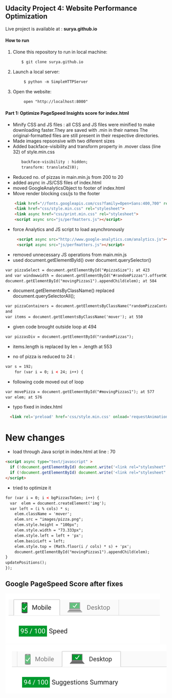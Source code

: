 ## Udacity Project 4: Website Performance Optimization

Live project is available at : **surya.github.io**

#### How to run

1. Clone this repository to run in local machine:
```html
       $ git clone surya.github.io
```
2. Launch a local server:
```html
        $ python -m SimpleHTTPServer
```
3. Open the website:
```html
        open "http://localhost:8000"
```

#### Part 1: Optimize PageSpeed Insights score for index.html
* Minify CSS and JS files : all CSS and JS files were minified to make downloading faster.They are saved with .min in their names The original-formatted files are still present in their respective directories.
* Made images repsonsive with two diferent sizes
* Added backface-visibility and transform property in .mover class (line 32) of style.min.css
```html
       backface-visibility : hidden;
       transform: translateZ(0);
```
* Reduced no. of pizzas in main.min.js from 200 to 20
* added async in JS/CSS files of index.html
* moved GoogleAnalyticsObject to footer of index.html
* Move render blocking css/js to the footer
```html
    <link href="//fonts.googleapis.com/css?family=Open+Sans:400,700" rel="stylesheet">
    <link href="css/style.min.css" rel="stylesheet">
    <link async href="css/print.min.css" rel="stylesheet">
    <script async src="js/perfmatters.js"></script>
```
* force Analytics and JS script to load asynchronously
```html
     <script async src="http://www.google-analytics.com/analytics.js"></script>
     <script async src="js/perfmatters.js"></script>

```
* removed unnecessary JS operations from main.min.js
* used document.getElementById() over document.querySelector()
```html
var pizzaSelect = document.getElementById("#pizzaSize"); at 423
and var windowwidth = document.getElementById("#randomPizzas").offsetWidth; at 444
document.getElementById("movingPizzas1").appendChild(elem); at 584
```
* document.getElementsByClassName() replaced document.querySelectorAll();
```html
var pizzaContainers = document.getElementsByClassName("randomPizzaContainer"); at 468
and
var items = document.getElementsByClassName('mover'); at 550

```
* given code brought outside loop at 494
```html
var pizzasDiv = document.getElementById("randomPizzas");
```
* items.length is replaced by len = <array>.length at 553

* no of pizza is reduced to 24 :
```html
var s = 192;
    for (var i = 0; i < 24; i++) {
```
* following code moved out of loop
```html
var movePizza = document.getElementById("#movingPizzas1"); at 577
var elem; at 576
```
* typo fixed in index.html
```html
  <link rel='preload' href='css/style.min.css' onload='requestAnimationFrame(() => this.rel="stylesheet")'>
```
# New changes

* load through Java script in index.html at line : 70
```html
<script async type="text/javascript" >
  if (!document.getElementById) document.write('<link rel="stylesheet" type="text/css" href="css/style.min.css">');
  if (!document.getElementById) document.write('<link rel="stylesheet" type="text/css" href="css/print.min.css">');
</script>
```

* tried to optimize it
```html
for (var i = 0; i < bgPizzasToGen; i++) {
  var  elem = document.createElement('img');
  var left = (i % cols) * s;
    elem.className = 'mover';
    elem.src = "images/pizza.png";
    elem.style.height = "100px";
    elem.style.width = "73.333px";
    elem.style.left = left + 'px';
    elem.basicLeft = left;
    elem.style.top = (Math.floor(i / cols) * s) + 'px';
    document.getElementById("movingPizzas1").appendChild(elem);
}
updatePositions();
});
```

## Google PageSpeed Score after fixes

![mobile image](readme_images/mobile.png)
![desktop image](readme_images/desktop.png)

